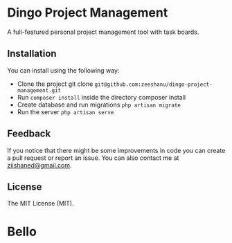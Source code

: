 # Dingo Project Management
A full-featured personal project management tool with task boards.

## Installation
You can install using the following way:
- Clone the project git clone `git@github.com:zeeshanu/dingo-project-management.git`
- Run `composer install` inside the directory composer install
- Create database and run migrations `php artisan migrate`
- Run the server `php artisan serve`

## Feedback
If you notice that there might be some improvements in code you can create a pull request or report an issue. You can also contact me at <a href="mailto:ziishaned@gmail.com">ziishaned@gmail.com</a>.

## License
The MIT License (MIT).
# Bello
